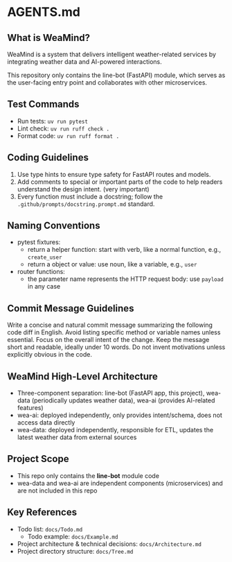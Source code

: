 # AGENTS.md

## What is WeaMind?

WeaMind is a system that delivers intelligent weather-related services by integrating weather data and AI-powered interactions.

This repository only contains the line-bot (FastAPI) module, which serves as the user-facing entry point and collaborates with other microservices.

## Test Commands

- Run tests: `uv run pytest`
- Lint check: `uv run ruff check .`
- Format code: `uv run ruff format .`

## Coding Guidelines

1. Use type hints to ensure type safety for FastAPI routes and models.
2. Add comments to special or important parts of the code to help readers understand the design intent. (very important)
3. Every function must include a docstring; follow the `.github/prompts/docstring.prompt.md` standard.

## Naming Conventions

- pytest fixtures:
  - return a helper function: start with verb, like a normal function, e.g., `create_user`
  - return a object or value: use noun, like a variable, e.g., `user`
- router functions:
  - the parameter name represents the HTTP request body: use `payload` in any case

## Commit Message Guidelines

Write a concise and natural commit message summarizing the following code diff in English. Avoid listing specific method or variable names unless essential. Focus on the overall intent of the change. Keep the message short and readable, ideally under 10 words. Do not invent motivations unless explicitly obvious in the code.

## WeaMind High-Level Architecture

- Three-component separation: line-bot (FastAPI app, this project), wea-data (periodically updates weather data), wea-ai (provides AI-related features)
- wea-ai: deployed independently, only provides intent/schema, does not access data directly
- wea-data: deployed independently, responsible for ETL, updates the latest weather data from external sources

## Project Scope

- This repo only contains the **line-bot** module code
- wea-data and wea-ai are independent components (microservices) and are not included in this repo

## Key References

- Todo list: `docs/Todo.md`
  - Todo example: `docs/Example.md`
- Project architecture & technical decisions: `docs/Architecture.md`
- Project directory structure: `docs/Tree.md`
